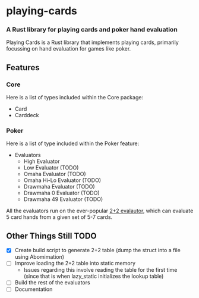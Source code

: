 # playing-cards
### A Rust library for playing cards and poker hand evaluation

Playing Cards is a Rust library that implements playing cards, primarily focussing on hand evaluation for games like poker.

## Features

### Core

Here is a list of types included within the Core package:

- Card
- Carddeck

### Poker

Here is a list of type included within the Poker feature:

- Evaluators
  - High Evaluator
  - Low Evaluator (TODO)
  - Omaha Evaluator (TODO)
  - Omaha Hi-Lo Evaluator (TODO)
  - Drawmaha Evaluator (TODO)
  - Drawmaha 0 Evaluator (TODO)
  - Drawmaha 49 Evaluator (TODO)

All the evaluators run on the ever-popular [2+2 evalautor](https://github.com/tangentforks/XPokerEval/tree/master/XPokerEval.TwoPlusTwo),
which can evaluate 5 card hands from a given set of 5-7 cards.

## Other Things Still TODO

- [X] Create build script to generate 2+2 table (dump the struct into a file using Abomimation)
- [ ] Improve loading the 2+2 table into static memory
  - Issues regarding this involve reading the table for the first time (since that is when
  lazy_static initializes the lookup table)
- [ ] Build the rest of the evaluators
- [ ] Documentation
